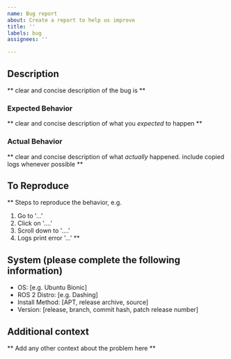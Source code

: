 ```yaml
---
name: Bug report
about: Create a report to help us improve
title: ''
labels: bug
assignees: ''

---
```


## Description
** clear and concise description of the bug is **

### Expected Behavior
** clear and concise description of what you _expected_ to happen **

### Actual Behavior
** clear and concise description of what _actually_ happened. include copied logs whenever possible **

## To Reproduce
** Steps to reproduce the behavior, e.g.
1. Go to '...'
2. Click on '....'
3. Scroll down to '....'
4. Logs print error '...' **

## System (please complete the following information)
 - OS: [e.g. Ubuntu Bionic]
 - ROS 2 Distro: [e.g. Dashing]
 - Install Method: [APT, release archive, source]
 - Version: [release, branch, commit hash, patch release number]


## Additional context
** Add any other context about the problem here **
